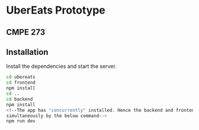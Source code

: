 # UberEats Prototype
## CMPE 273



## Installation

Install the dependencies and start the server.

```sh
cd ubereats
cd frontend
npm install
cd ..
cd backend
npm install
<!--The app has "concurrently" installed. Hence the backend and frontend can be started
simultaneously by the below command-->
npm run dev
```
